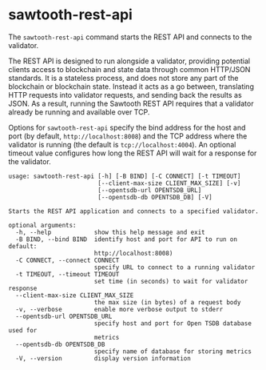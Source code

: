 # sawtooth-rest-api

The `sawtooth-rest-api` command starts the REST API and connects to the
validator.

The REST API is designed to run alongside a validator, providing
potential clients access to blockchain and state data through common
HTTP/JSON standards. It is a stateless process, and does not store any
part of the blockchain or blockchain state. Instead it acts as a go
between, translating HTTP requests into validator requests, and sending
back the results as JSON. As a result, running the Sawtooth REST API
requires that a validator already be running and available over TCP.

Options for `sawtooth-rest-api` specify the bind address for the host
and port (by default, `http://localhost:8008`) and the TCP address where
the validator is running (the default is `tcp://localhost:4004`). An
optional timeout value configures how long the REST API will wait for a
response for the validator.

``` console
usage: sawtooth-rest-api [-h] [-B BIND] [-C CONNECT] [-t TIMEOUT]
                         [--client-max-size CLIENT_MAX_SIZE] [-v]
                         [--opentsdb-url OPENTSDB_URL]
                         [--opentsdb-db OPENTSDB_DB] [-V]

Starts the REST API application and connects to a specified validator.

optional arguments:
  -h, --help            show this help message and exit
  -B BIND, --bind BIND  identify host and port for API to run on default:
                        http://localhost:8008)
  -C CONNECT, --connect CONNECT
                        specify URL to connect to a running validator
  -t TIMEOUT, --timeout TIMEOUT
                        set time (in seconds) to wait for validator response
  --client-max-size CLIENT_MAX_SIZE
                        the max size (in bytes) of a request body
  -v, --verbose         enable more verbose output to stderr
  --opentsdb-url OPENTSDB_URL
                        specify host and port for Open TSDB database used for
                        metrics
  --opentsdb-db OPENTSDB_DB
                        specify name of database for storing metrics
  -V, --version         display version information

```

<!--
     Copyright 2017 Intel Corporation

     Licensed under the Apache License, Version 2.0 (the "License");
     you may not use this file except in compliance with the License.
     You may obtain a copy of the License at

         http://www.apache.org/licenses/LICENSE-2.0

     Unless required by applicable law or agreed to in writing, software
     distributed under the License is distributed on an "AS IS" BASIS,
     WITHOUT WARRANTIES OR CONDITIONS OF ANY KIND, either express or implied.
     See the License for the specific language governing permissions and
     limitations under the License.

  Licensed under Creative Commons Attribution 4.0 International License
  https://creativecommons.org/licenses/by/4.0/
-->
